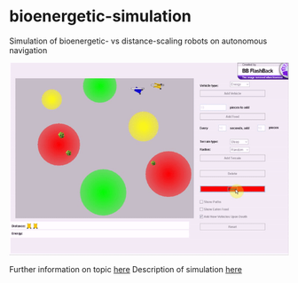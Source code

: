 # bioenergetic-simulation
Simulation of bioenergetic- vs distance-scaling robots on autonomous navigation

<img src='demo.gif'/>

Further information on topic <a href='http://faculty.virginia.edu/perlab/bioenergetic_sim/vehicles.html'>here</a>
Description of simulation <a href='http://faculty.virginia.edu/perlab/bioenergetic_sim/description.html'>here</a>
